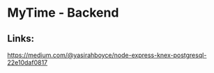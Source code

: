 # MyTime - Backend

## Links:
https://medium.com/@yasirahboyce/node-express-knex-postgresql-22e10daf0817